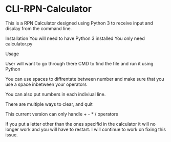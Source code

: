 # CLI-RPN-Calculator
This is a RPN Calculator designed using Python 3 to receive input and display from the command line. 

Installation
You will need to have Python 3 installed 
You only need calculator.py

Usage

User will want to go through there CMD to find the file and run it using Python

You can use spaces to diffrentate between number and make sure that you use a space inbetween your operators 

You can also put numbers in each indiviual line. 

There are multiple ways to clear, and quit 

This current version can only handle + - * / operators

If you put a letter other than the ones specifid in the calculator it will no longer work and you will have to restart. I will continue to work on fixing this issue. 
